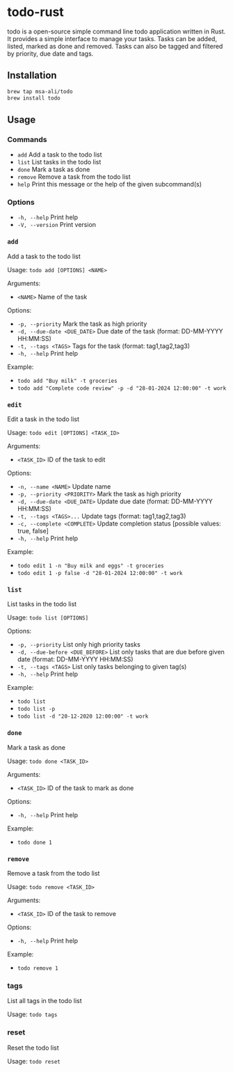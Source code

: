 # todo-rust

todo is a open-source simple command line todo application written in Rust. It provides a simple interface to manage your tasks. Tasks can be added, listed, marked as done and removed. Tasks can also be tagged and filtered by priority, due date and tags.

## Installation

```sh
brew tap msa-ali/todo
brew install todo
```

## Usage

### Commands

- `add`     Add a task to the todo list
- `list`    List tasks in the todo list
- `done`    Mark a task as done
- `remove`  Remove a task from the todo list
- `help`    Print this message or the help of the given subcommand(s)

### Options

- `-h, --help`     Print help
- `-V, --version`  Print version

### `add`

Add a task to the todo list

Usage: `todo add [OPTIONS] <NAME>`

Arguments:

- `<NAME>`  Name of the task

Options:

- `-p, --priority`             Mark the task as high priority
- `-d, --due-date <DUE_DATE>`  Due date of the task (format: DD-MM-YYYY HH:MM:SS)
- `-t, --tags <TAGS>`          Tags for the task (format: tag1,tag2,tag3)
- `-h, --help`                 Print help

Example:

- `todo add "Buy milk" -t groceries`
- `todo add "Complete code review" -p -d "28-01-2024 12:00:00" -t work`

### `edit`

Edit a task in the todo list

Usage: `todo edit [OPTIONS] <TASK_ID>`

Arguments:

- `<TASK_ID>`  ID of the task to edit

Options:

- `-n, --name <NAME>`                       Update name
- `-p, --priority <PRIORITY>`               Mark the task as high priority
- `-d, --due-date <DUE_DATE>`               Update due date (format: DD-MM-YYYY HH:MM:SS)
- `-t, --tags <TAGS>...`                    Update tags (format: tag1,tag2,tag3)
- `-c, --complete <COMPLETE>`               Update completion status [possible values: true, false]
- `-h, --help`                              Print help

Example:

- `todo edit 1 -n "Buy milk and eggs" -t groceries`
- `todo edit 1 -p false -d "28-01-2024 12:00:00" -t work`

### `list`

List tasks in the todo list

Usage: `todo list [OPTIONS]`

Options:

- `-p, --priority`                 List only high priority tasks
- `-d, --due-before <DUE_BEFORE>`  List only tasks that are due before given date (format: DD-MM-YYYY HH:MM:SS)
- `-t, --tags <TAGS>`              List only tasks belonging to given tag(s)
- `-h, --help`                     Print help

Example:

- `todo list`
- `todo list -p`
- `todo list -d "20-12-2020 12:00:00" -t work`

### `done`

Mark a task as done

Usage: `todo done <TASK_ID>`

Arguments:

- `<TASK_ID>`  ID of the task to mark as done

Options:

- `-h, --help`  Print help

Example:

- `todo done 1`

### `remove`

Remove a task from the todo list

Usage: `todo remove <TASK_ID>`

Arguments:

- `<TASK_ID>`  ID of the task to remove

Options:

- `-h, --help`  Print help

Example:

- `todo remove 1`

### tags

List all tags in the todo list

Usage: `todo tags`

### reset

Reset the todo list

Usage: `todo reset`
